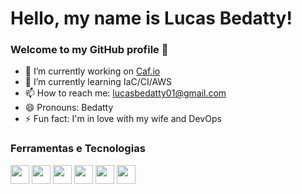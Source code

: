 # Hello, my name is Lucas Bedatty! 
### Welcome to my GitHub profile 👋
- 🔭 I’m currently working on <a href="https://www.caf.io/">Caf.io</a>
- 🌱 I’m currently learning IaC/CI/AWS
- 📫 How to reach me: lucasbedatty01@gmail.com
- 😄 Pronouns: Bedatty
- ⚡ Fun fact: I'm in love with my wife and DevOps

### Ferramentas e Tecnologias

<div>
    <img src="https://cdn.jsdelivr.net/gh/devicons/devicon/icons/terraform/terraform-original-wordmark.svg" width="30" heigth="30"/>
    <img src="https://cdn.jsdelivr.net/gh/devicons/devicon/icons/git/git-plain-wordmark.svg" width="30" heigth="30"/>
    <img src="https://cdn.jsdelivr.net/gh/devicons/devicon/icons/github/github-original-wordmark.svg" width="30" heigth="30"/>
    <img src="https://cdn.jsdelivr.net/gh/devicons/devicon/icons/gitlab/gitlab-original-wordmark.svg" width="30" heigth="30"/>
    <img src="https://cdn.jsdelivr.net/gh/devicons/devicon/icons/digitalocean/digitalocean-original-wordmark.svg" width="30" heigth="30"/>
    <img src="https://cdn.jsdelivr.net/gh/devicons/devicon/icons/amazonwebservices/amazonwebservices-plain-wordmark.svg" width="30" height="30"/>
</div>